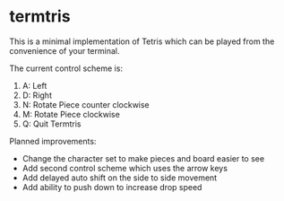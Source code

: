 # termtris

This is a minimal implementation of Tetris which can be played from the convenience of your terminal.

The current control scheme is:

1. A: Left
2. D: Right
3. N: Rotate Piece counter clockwise
4. M: Rotate Piece clockwise
5. Q: Quit Termtris

Planned improvements:

- Change the character set to make pieces and board easier to see
- Add second control scheme which uses the arrow keys
- Add delayed auto shift on the side to side movement
- Add ability to push down to increase drop speed
